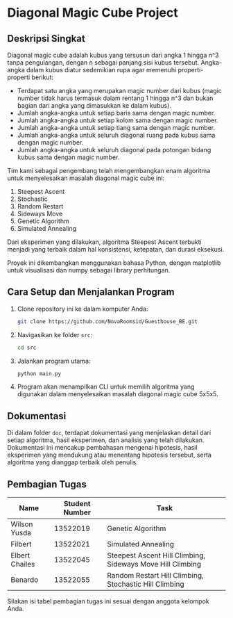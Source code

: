 # Diagonal Magic Cube Project

## Deskripsi Singkat
Diagonal magic cube adalah kubus yang tersusun dari angka 1 hingga n^3 tanpa pengulangan, dengan n sebagai panjang sisi kubus tersebut. Angka-angka dalam kubus diatur sedemikian rupa agar memenuhi properti-properti berikut:
- Terdapat satu angka yang merupakan magic number dari kubus (magic number tidak harus termasuk dalam rentang 1 hingga n^3 dan bukan bagian dari angka yang dimasukkan ke dalam kubus).
- Jumlah angka-angka untuk setiap baris sama dengan magic number.
- Jumlah angka-angka untuk setiap kolom sama dengan magic number.
- Jumlah angka-angka untuk setiap tiang sama dengan magic number.
- Jumlah angka-angka untuk seluruh diagonal ruang pada kubus sama dengan magic number.
- Jumlah angka-angka untuk seluruh diagonal pada potongan bidang kubus sama dengan magic number.

Tim kami sebagai pengembang telah mengembangkan enam algoritma untuk menyelesaikan masalah diagonal magic cube ini:
1. Steepest Ascent
2. Stochastic
3. Random Restart
4. Sideways Move
5. Genetic Algorithm
6. Simulated Annealing

Dari eksperimen yang dilakukan, algoritma Steepest Ascent terbukti menjadi yang terbaik dalam hal konsistensi, ketepatan, dan durasi eksekusi.

Proyek ini dikembangkan menggunakan bahasa Python, dengan matplotlib untuk visualisasi dan numpy sebagai library perhitungan.

## Cara Setup dan Menjalankan Program
1. Clone repository ini ke dalam komputer Anda:
   ```bash
   git clone https://github.com/NovaRoomsid/Guesthouse_BE.git
   ```
2. Navigasikan ke folder `src`:
   ```bash
   cd src
   ```
3. Jalankan program utama:
   ```bash
   python main.py
   ```
4. Program akan menampilkan CLI untuk memilih algoritma yang digunakan dalam menyelesaikan masalah diagonal magic cube 5x5x5.

## Dokumentasi
Di dalam folder `doc`, terdapat dokumentasi yang menjelaskan detail dari setiap algoritma, hasil eksperimen, dan analisis yang telah dilakukan. Dokumentasi ini mencakup pembahasan mengenai hipotesis, hasil eksperimen yang mendukung atau menentang hipotesis tersebut, serta algoritma yang dianggap terbaik oleh penulis.

## Pembagian Tugas
| Name          | Student Number | Task                          |
|---------------|----------------|--------------------------------|
| Wilson Yusda  | 13522019       | Genetic Algorithm              |
| Filbert       | 13522021       | Simulated Annealing            |
| Elbert Chailes| 13522045       | Steepest Ascent Hill Climbing, Sideways Move Hill Climbing |
| Benardo       | 13522055       | Random Restart Hill Climbing, Stochastic Hill Climbing      |

Silakan isi tabel pembagian tugas ini sesuai dengan anggota kelompok Anda.

